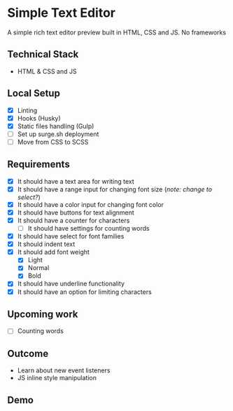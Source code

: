 # Simple Text Editor

A simple rich text editor preview built in HTML, CSS and JS. No frameworks

## Technical Stack

* HTML & CSS and JS

## Local Setup

* [x] Linting
* [x] Hooks (Husky)
* [x] Static files handling (Gulp)
* [ ] Set up surge.sh deployment
* [ ] Move from CSS to SCSS

## Requirements

* [x] It should have a text area for writing text
* [x] It should have a range input for changing font size (*note: change to select?*)
* [x] It should have a color input for changing font color
* [x] It should have buttons for text alignment
* [x] It should have a counter for characters
    - [ ] It should have settings for counting words
* [x] It should have select for font families
* [x] It should indent text
* [x] It should add font weight
    - [x] Light
    - [x] Normal
    - [x] Bold
* [x] It should have underline functionality
* [x] It should have an option for limiting characters

## Upcoming work
* [ ] Counting words

## Outcome

* Learn about new event listeners
* JS inline style manipulation

## Demo

